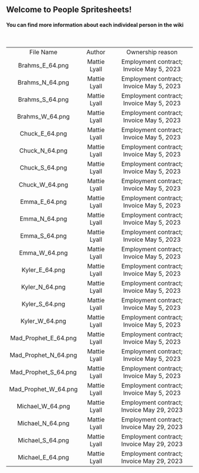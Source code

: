 <h2>Welcome to People Spritesheets!</td>
<br/>
<h4> You can find more information about each individeal person in the wiki </h4>
<br/>
<div align="center">
<table>
<tr>
    <td align="center">File Name</td>
    <td align="center">Author</td>
    <td align="center">Ownership reason</td>
</tr>
<tr>
    <td align="center">Brahms_E_64.png</td>
    <td align="center">Mattie Lyall</td>
    <td align="center">Employment contract; Invoice May 5, 2023</td>
</tr>
<tr>
    <td align="center">Brahms_N_64.png</td>
    <td align="center">Mattie Lyall</td>
    <td align="center">Employment contract; Invoice May 5, 2023</td>
</tr>
<tr>
    <td align="center">Brahms_S_64.png</td>
    <td align="center">Mattie Lyall</td>
    <td align="center">Employment contract; Invoice May 5, 2023</td>
</tr>
<tr>
    <td align="center">Brahms_W_64.png</td>
    <td align="center">Mattie Lyall</td>
    <td align="center">Employment contract; Invoice May 5, 2023</td>
</tr>
<tr>
    <td align="center">Chuck_E_64.png</td>
    <td align="center">Mattie Lyall</td>
    <td align="center">Employment contract; Invoice May 5, 2023</td>
</tr>
<tr>
    <td align="center">Chuck_N_64.png</td>
    <td align="center">Mattie Lyall</td>
    <td align="center">Employment contract; Invoice May 5, 2023</td>
</tr>
<tr>
    <td align="center">Chuck_S_64.png</td>
    <td align="center">Mattie Lyall</td>
    <td align="center">Employment contract; Invoice May 5, 2023</td>
</tr>
<tr>
    <td align="center">Chuck_W_64.png</td>
    <td align="center">Mattie Lyall</td>
    <td align="center">Employment contract; Invoice May 5, 2023</td>
</tr>
<tr>
    <td align="center">Emma_E_64.png</td>
    <td align="center">Mattie Lyall</td>
    <td align="center">Employment contract; Invoice May 5, 2023</td>
</tr>
<tr>
    <td align="center">Emma_N_64.png</td>
    <td align="center">Mattie Lyall</td>
    <td align="center">Employment contract; Invoice May 5, 2023</td>
</tr>
<tr>
    <td align="center">Emma_S_64.png</td>
    <td align="center">Mattie Lyall</td>
    <td align="center">Employment contract; Invoice May 5, 2023</td>
</tr>
<tr>
    <td align="center">Emma_W_64.png</td>
    <td align="center">Mattie Lyall</td>
    <td align="center">Employment contract; Invoice May 5, 2023</td>
</tr>
<tr>
    <td align="center">Kyler_E_64.png</td>
    <td align="center">Mattie Lyall</td>
    <td align="center">Employment contract; Invoice May 5, 2023</td>
</tr>
<tr>
    <td align="center">Kyler_N_64.png</td>
    <td align="center">Mattie Lyall</td>
    <td align="center">Employment contract; Invoice May 5, 2023</td>
</tr>
<tr>
    <td align="center">Kyler_S_64.png</td>
    <td align="center">Mattie Lyall</td>
    <td align="center">Employment contract; Invoice May 5, 2023</td>
</tr>
<tr>
    <td align="center">Kyler_W_64.png</td>
    <td align="center">Mattie Lyall</td>
    <td align="center">Employment contract; Invoice May 5, 2023</td>
</tr>
<tr>
    <td align="center">Mad_Prophet_E_64.png</td>
    <td align="center">Mattie Lyall</td>
    <td align="center">Employment contract; Invoice May 5, 2023</td>
</tr>
<tr>
    <td align="center">Mad_Prophet_N_64.png</td>
    <td align="center">Mattie Lyall</td>
    <td align="center">Employment contract; Invoice May 5, 2023</td>
</tr>
<tr>
    <td align="center">Mad_Prophet_S_64.png</td>
    <td align="center">Mattie Lyall</td>
    <td align="center">Employment contract; Invoice May 5, 2023</td>
</tr>
<tr>
    <td align="center">Mad_Prophet_W_64.png</td>
    <td align="center">Mattie Lyall</td>
    <td align="center">Employment contract; Invoice May 5, 2023</td>
</tr>
<tr>
    <td align="center">Michael_W_64.png</td>
    <td align="center">Mattie Lyall</td>
    <td align="center">Employment contract; Invoice May 29, 2023</td>
</tr>
<tr>
    <td align="center">Michael_N_64.png</td>
    <td align="center">Mattie Lyall</td>
    <td align="center">Employment contract; Invoice May 29, 2023</td>
</tr>
<tr>
    <td align="center">Michael_S_64.png</td>
    <td align="center">Mattie Lyall</td>
    <td align="center">Employment contract; Invoice May 29, 2023</td>
</tr>
<tr>
    <td align="center">Michael_E_64.png</td>
    <td align="center">Mattie Lyall</td>
    <td align="center">Employment contract; Invoice May 29, 2023</td>
</tr>
</table>
</div>